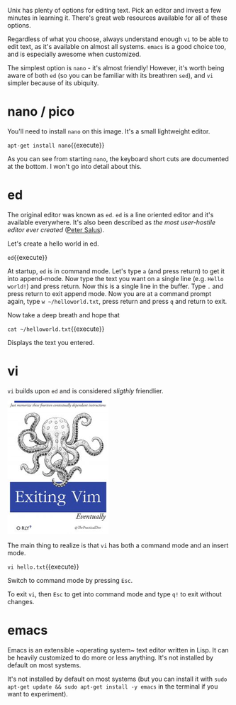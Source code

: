 Unix has plenty of options for editing text. Pick an editor and invest a few minutes in learning it. There's great web resources available for all of these options.

Regardless of what you choose, always understand enough `vi` to be able to edit text, as it's available on almost all systems. `emacs` is a good choice too, and is especially awesome when customized.

The simplest option is `nano` - it's almost friendly! However, it's worth being aware of both `ed` (so you can be familiar with its breathren `sed`), and `vi` simpler because of its ubiquity.

# nano / pico

You'll need to install `nano` on this image. It's a small lightweight editor.

`apt-get install nano`{{execute}}

As you can see from starting `nano`, the keyboard short cuts are documented at the bottom. I won't go into detail about this.

# ed

The original editor was known as `ed`. `ed` is a line oriented editor and it's available everywhere. It's also been described as _the most user-hostile editor ever created_ ([Peter Salus](https://en.wikipedia.org/wiki/Peter_H._Salus)).

Let's create a hello world in ed. 

`ed`{{execute}}

At startup, `ed` is in command mode. Let's type `a` (and press return) to get it into append-mode. Now type the text you want on a single line (e.g. `Hello world!`) and press return. Now this is a single line in the buffer. Type `.` and press return to exit append mode. Now you are at a command prompt again, type `w ~/helloworld.txt`, press return and press `q` and return to exit.

Now take a deep breath and hope that

`cat ~/helloworld.txt`{{execute}}

Displays the text you entered.

# vi

`vi` builds upon `ed` and is considered _sligthly_ friendlier.

![Exiting Vim](https://github.com/fffej/katacoda-scenarios/raw/master/learn-bash/images/exiting-vim.jpg)

The main thing to realize is that `vi` has both a command mode and an insert mode. 

`vi hello.txt`{{execute}}

Switch to command mode by pressing `Esc`.

To exit `vi`, then `Esc` to get into command mode and type `q!` to exit without changes.

# emacs

Emacs is an extensible ~operating system~ text editor written in Lisp. It can be heavily customized to do more or less anything. It's not installed by default on most systems.

It's not installed by default on most systems (but you can install it with `sudo apt-get update && sudo apt-get install -y emacs` in the terminal if you want to experiment).






